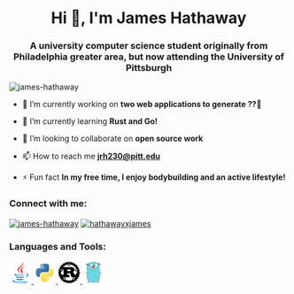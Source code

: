 <h1 align="center">Hi 👋, I'm James Hathaway</h1>
<h3 align="center">A university computer science student originally from Philadelphia greater area, but now attending the University of Pittsburgh</h3>

<p align="left"> <img src="https://komarev.com/ghpvc/?username=james-hathaway&label=Profile%20views&color=0e75b6&style=flat" alt="james-hathaway" /> </p>

- 🔭 I’m currently working on **two web applications to generate ??🤫**

- 🌱 I’m currently learning **Rust and Go!**

- 👯 I’m looking to collaborate on **open source work**

- 📫 How to reach me **jrh230@pitt.edu**

- ⚡ Fun fact **In my free time, I enjoy bodybuilding and an active lifestyle!**

<h3 align="left">Connect with me:</h3>
<p align="left">
<a href="https://linkedin.com/in/james-hathaway" target="blank"><img align="center" src="https://raw.githubusercontent.com/rahuldkjain/github-profile-readme-generator/master/src/images/icons/Social/linked-in-alt.svg" alt="james-hathaway" height="30" width="40" /></a>
<a href="https://instagram.com/hathawayxjames" target="blank"><img align="center" src="https://raw.githubusercontent.com/rahuldkjain/github-profile-readme-generator/master/src/images/icons/Social/instagram.svg" alt="hathawayxjames" height="30" width="40" /></a>
</p>

<h3 align="left">Languages and Tools:</h3>
<p align="left"> <a href="https://www.java.com" target="_blank" rel="noreferrer"> <img src="https://raw.githubusercontent.com/devicons/devicon/master/icons/java/java-original.svg" alt="java" width="40" height="40"/> </a> <a href="https://www.python.org" target="_blank" rel="noreferrer"> <img src="https://raw.githubusercontent.com/devicons/devicon/master/icons/python/python-original.svg" alt="python" width="40" height="40"/> </a> <a href="https://www.rust-lang.org" target="_blank" rel="noreferrer"> <img src="https://raw.githubusercontent.com/devicons/devicon/master/icons/rust/rust-plain.svg" alt="rust" width="40" height="40"/> </a> <a href="https://www.go.dev" target="_blank" rel="noreferrer"> <img src="https://raw.githubusercontent.com/devicons/devicon/master/icons/go/go-original.svg" alt="go" width="40" height="40"/> </a> </p>
